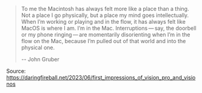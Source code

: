 > To me the Macintosh has always felt more like a place than a thing. Not a place I go physically, but a place my mind goes intellectually. When I’m working or playing and in the flow, it has always felt like MacOS is where I am. I’m in the Mac. Interruptions — say, the doorbell or my phone ringing — are momentarily disorienting when I’m in the flow on the Mac, because I’m pulled out of that world and into the physical one.
> 
> -- John Gruber

Source: https://daringfireball.net/2023/06/first_impressions_of_vision_pro_and_visionos